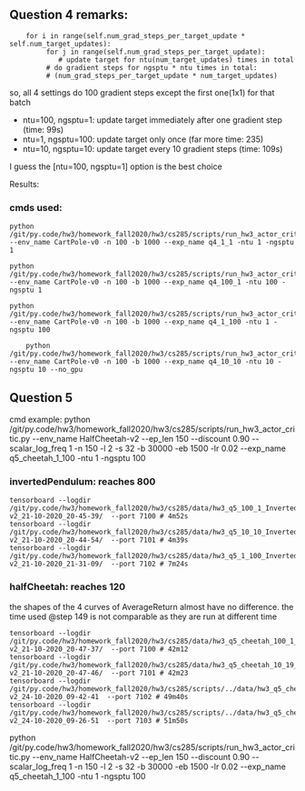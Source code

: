 
## Question 4 remarks:
        for i in range(self.num_grad_steps_per_target_update * self.num_target_updates):
             for j in range(self.num_grad_steps_per_target_update):
                # update target for ntu(num_target_updates) times in total
             # do gradient steps for ngsptu * ntu times in total:
             # (num_grad_steps_per_target_update * num_target_updates)
so, all 4 settings do 100 gradient steps except the first one(1x1) for that batch
* ntu=100, ngsptu=1: update target immediately after one gradient step 
(time: 99s)
* ntu=1, ngsptu=100: update target only once 
(far more time: 235)
* ntu=10, ngsptu=10: update target every 10 gradient steps
(time: 109s)

I guess the [ntu=100, ngsptu=1] option is the best choice 

Results:

### cmds used:
    python /git/py.code/hw3/homework_fall2020/hw3/cs285/scripts/run_hw3_actor_critic.py --env_name CartPole-v0 -n 100 -b 1000 --exp_name q4_1_1 -ntu 1 -ngsptu 1

    python /git/py.code/hw3/homework_fall2020/hw3/cs285/scripts/run_hw3_actor_critic.py --env_name CartPole-v0 -n 100 -b 1000 --exp_name q4_100_1 -ntu 100 -ngsptu 1

    python /git/py.code/hw3/homework_fall2020/hw3/cs285/scripts/run_hw3_actor_critic.py --env_name CartPole-v0 -n 100 -b 1000 --exp_name q4_1_100 -ntu 1 -ngsptu 100

        python /git/py.code/hw3/homework_fall2020/hw3/cs285/scripts/run_hw3_actor_critic.py --env_name CartPole-v0 -n 100 -b 1000 --exp_name q4_10_10 -ntu 10 -ngsptu 10 --no_gpu


## Question 5
cmd example:
python /git/py.code/hw3/homework_fall2020/hw3/cs285/scripts/run_hw3_actor_critic.py --env_name HalfCheetah-v2 --ep_len 150 --discount 0.90 --scalar_log_freq 1 -n 150 -l 2 -s 32 -b 30000 -eb 1500 -lr 0.02 --exp_name q5_cheetah_1_100 -ntu 1 -ngsptu 100

### invertedPendulum: reaches 800
    tensorboard --logdir  /git/py.code/hw3/homework_fall2020/hw3/cs285/data/hw3_q5_100_1_InvertedPendulum-v2_21-10-2020_20-45-39/  --port 7100 # 4m52s
    tensorboard --logdir  /git/py.code/hw3/homework_fall2020/hw3/cs285/data/hw3_q5_10_10_InvertedPendulum-v2_21-10-2020_20-44-54/  --port 7101 # 4m39s
    tensorboard --logdir  /git/py.code/hw3/homework_fall2020/hw3/cs285/data/hw3_q5_1_100_InvertedPendulum-v2_21-10-2020_21-31-09/  --port 7102 # 7m24s

### halfCheetah: reaches 120
the shapes of the 4 curves of AverageReturn almost have no difference. the time used @step 149 is not comparable as they are run at different time

    tensorboard --logdir  /git/py.code/hw3/homework_fall2020/hw3/cs285/data/hw3_q5_cheetah_100_1_HalfCheetah-v2_21-10-2020_20-47-37/  --port 7100 # 42m12
    tensorboard --logdir  /git/py.code/hw3/homework_fall2020/hw3/cs285/data/hw3_q5_cheetah_10_19_HalfCheetah-v2_21-10-2020_20-47-46/  --port 7101 # 42m23
    tensorboard --logdir  /git/py.code/hw3/homework_fall2020/hw3/cs285/scripts/../data/hw3_q5_cheetah_1_100_HalfCheetah-v2_24-10-2020_09-42-41  --port 7102 # 49m40s
    tensorboard --logdir  /git/py.code/hw3/homework_fall2020/hw3/cs285/scripts/../data/hw3_q5_cheetah_10_10_HalfCheetah-v2_24-10-2020_09-26-51  --port 7103 # 51m50s
  
python /git/py.code/hw3/homework_fall2020/hw3/cs285/scripts/run_hw3_actor_critic.py --env_name HalfCheetah-v2 --ep_len 150 --discount 0.90 --scalar_log_freq 1 -n 150 -l 2 -s 32 -b 30000 -eb 1500 -lr 0.02 --exp_name q5_cheetah_1_100 -ntu 1 -ngsptu 100
